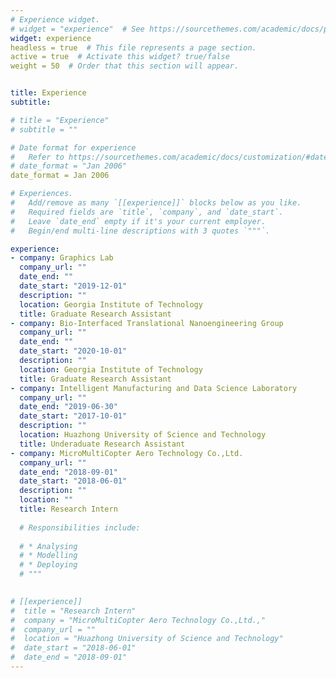 ```yaml
---
# Experience widget.
# widget = "experience"  # See https://sourcethemes.com/academic/docs/page-builder/
widget: experience
headless = true  # This file represents a page section.
active = true  # Activate this widget? true/false
weight = 50  # Order that this section will appear.


title: Experience
subtitle:

# title = "Experience"
# subtitle = ""

# Date format for experience
#   Refer to https://sourcethemes.com/academic/docs/customization/#date-format
# date_format = "Jan 2006"
date_format = Jan 2006

# Experiences.
#   Add/remove as many `[[experience]]` blocks below as you like.
#   Required fields are `title`, `company`, and `date_start`.
#   Leave `date_end` empty if it's your current employer.
#   Begin/end multi-line descriptions with 3 quotes `"""`.

experience:
- company: Graphics Lab
  company_url: ""
  date_end: ""
  date_start: "2019-12-01"
  description: ""
  location: Georgia Institute of Technology
  title: Graduate Research Assistant
- company: Bio-Interfaced Translational Nanoengineering Group
  company_url: ""
  date_end: ""
  date_start: "2020-10-01"
  description: ""
  location: Georgia Institute of Technology
  title: Graduate Research Assistant
- company: Intelligent Manufacturing and Data Science Laboratory
  company_url: ""
  date_end: "2019-06-30"
  date_start: "2017-10-01"
  description: ""
  location: Huazhong University of Science and Technology
  title: Underaduate Research Assistant
- company: MicroMultiCopter Aero Technology Co.,Ltd.
  company_url: ""
  date_end: "2018-09-01"
  date_start: "2018-06-01"
  description: ""
  location: ""
  title: Research Intern
  
  # Responsibilities include:
  
  # * Analysing
  # * Modelling
  # * Deploying
  # """

  
# [[experience]]
#  title = "Research Intern"
#  company = "MicroMultiCopter Aero Technology Co.,Ltd.,"
#  company_url = ""
#  location = "Huazhong University of Science and Technology"
#  date_start = "2018-06-01"
#  date_end = "2018-09-01"
---
```

